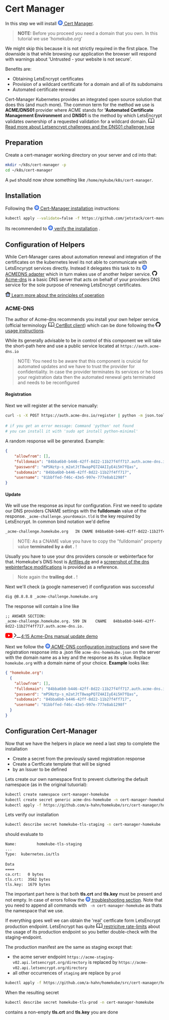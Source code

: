 # Cert Manager

In this step we will install [![](../images/ico/color/kubernetes_16.png) Cert Manager](https://cert-manager.io/docs/).   

>**NOTE:** Before you proceed you need a domain that you own. In this tutorial we use 'homekube.org'

We might skip this because it is not strictly required in the first place.
The downside is that while browsing our application the browser will respond with warnings about 'Untrusted - your website is not secure'. 

Benefits are: 

* Obtaining LetsEncrypt certificates
* Provision of a wildcard certificate for a domain and all of its subdomains
* Automated certificate renewal

Cert-Manager Kubernetes provides an integrated open source solution that does this (and much more).
The common term for the method we use is **ACME/DNS01** provider where ACME stands for **'Automated Certificate Management Environment** and 
**DNS01** is the method by which LetsEncrypt validates ownership of a requested validation for a wildcard domain. 
[![](../images/ico/book_16.png) Read more about Letsencrypt challenges and the DNS01 challenge type](https://letsencrypt.org/docs/challenge-types/#dns-01-challenge)

## Preparation

Create a cert-manager working directory on your server and cd into that:
```bash
mkdir ~/k8s/cert-manager -p
cd ~/k8s/cert-manager
```
A ``pwd`` should now show something like ``/home/mykube/k8s/cert-manager``.

## Installation

Following the [![](../images/ico/color/kubernetes_16.png) Cert-Manager installation](https://cert-manager.io/docs/installation/kubernetes/) instructions:    

```bash
kubectl apply --validate=false -f https://github.com/jetstack/cert-manager/releases/download/v0.15.1/cert-manager.yaml
```

Its recommended to [![](../images/ico/color/kubernetes_16.png) verify the installation](https://cert-manager.io/docs/installation/kubernetes/#verifying-the-installation) .

## Configuration of Helpers

While Cert-Manager cares about automation renewal and integration of the certificates on the kubernetes level 
its not able to communicate with LetsEncyrypt services directly. Instead it delegates this task to its 
[![](../images/ico/color/kubernetes_16.png) ACMEDNS adapter](https://cert-manager.io/docs/configuration/acme/dns01/acme-dns/)
which in turn makes use of another helper service. [![](../images/ico/github_16.png) Acme-dns](https://github.com/joohoi/acme-dns#acme-dns)
is a basic DNS server that acts on behalf of your providers DNS service for the sole purpose of renewing LetsEncrypt certificates.

[![](../images/ico/color/homekube_16.png) Learn more about the principles of operation](cert-manager-long.md) 

### ACME-DNS

The author of Acme-dns recommends you install your own helper service (official terminology 
[![](../images/ico/book_16.png) CertBot client](https://certbot.eff.org/)) 
which can be done following the [![](../images/ico/github_16.png) usage instructions](https://github.com/joohoi/acme-dns#usage).

While its generally advisable to be in control of this component we will take the short-path here and use a public service
located at ``https://auth.acme-dns.io``

> NOTE: You need to be aware that this component is cruicial for automated updates and we have to trust the provider for confidentiality. 
 In case the provider terminates its services or he loses your registration data then the automated renewal gets terminated and needs to be reconfigured

#### Registration

Next we will register at the service manually:
```bash
curl -s -X POST https://auth.acme-dns.io/register | python -m json.tool

# if you get an error message: Command 'python' not found
# you can install it with 'sudo apt install python-minimal'
```

A random response will be generated. Example:
```json
{
    "allowfrom": [],
    "fulldomain": "84bba6b0-b446-42ff-8d22-11b27f4ff717.auth.acme-dns.io",
    "password": "mPSNztp-s_m2atJtT8wapPQ7Z4AIIyE4i5H7fQas",
    "subdomain": "84bba6b0-b446-42ff-8d22-11b27f4ff717",
    "username": "81bbffed-f46c-43e5-997e-777e8ab1298f"
}
```
#### Update

We will use the response as input for configuration. First we need to update our DNS providers CNAME settings
with the **fulldomain** value of the response. ``_acme-challenge.yourdomain.tld`` is the key required by LetsEncrypt.
In common bind notation we'd define
```bash
_acme-challenge.homekube.org   IN CNAME	84bba6b0-b446-42ff-8d22-11b27f4ff717.auth.acme-dns.io.
```
> NOTE: As a CNAME value you have to copy the "fulldomain" property value **terminated by a dot .** !

Usually you have to use your dns providers console or webinterface for that. 
Homekube's DNS host is [Artfiles.de](https://artfiles.de) and a 
[screenshot of the dns webinterface modifications](../images/artfiles_dns_webui.png) is provided as a reference. 

> Note again the **trailing dot .**  ! 

Next we'll check (a google nameserver) if configuration was successful
```bash
dig @8.8.8.8 _acme-challenge.homekube.org
```

The response will contain a line like

```
;; ANSWER SECTION:
_acme-challenge.homekube.org. 599 IN	CNAME	84bba6b0-b446-42ff-8d22-11b27f4ff717.auth.acme-dns.io.
```

[![](../images/ico/color/youtube_16.png) ![](../images/ico/terminal_16.png)4:15 Acme-Dns manual update demo](https://asciinema.org/a/94903)

Next we follow the 
[![](../images/ico/color/kubernetes_16.png) ACME-DNS configuration instructions](https://cert-manager.io/docs/configuration/acme/dns01/acme-dns/)
and save the registration response into a .json file ``acme-dns-homekube.json`` on the server with the domain name as a key and the response as its value. 
Replace ``homekube.org`` with a domain name of your choice.
**Example** looks like:

```json
{ "homekube.org": 
  {
    "allowfrom": [],
    "fulldomain": "84bba6b0-b446-42ff-8d22-11b27f4ff717.auth.acme-dns.io",
    "password": "mPSNztp-s_m2atJtT8wapPQ7Z4AIIyE4i5H7fQas",
    "subdomain": "84bba6b0-b446-42ff-8d22-11b27f4ff717",
    "username": "81bbffed-f46c-43e5-997e-777e8ab1298f"
  }
}
```

## Configuration Cert-Manager

Now that we have the helpers in place we need a last step to complete the installation
* Create a secret from the previously saved registration response
* Create a Certficate template that will be signed
* by an Issuer to be defined

Lets create our own namespace first to prevent cluttering the default namespace (as in the original tutuorial): 

```bash
kubectl create namespace cert-manager-homekube
kubectl create secret generic acme-dns-homekube -n cert-manager-homekube --from-file acme-dns-homekube.json
kubectl apply -f https://github.com/a-hahn/homekube/src/cert-manager/homekube-staging.json
```

Lets verify our installation 

```bash
kubectl describe secret homekube-tls-staging -n cert-manager-homekube
```
should evaluate to 
```
Name:         homekube-tls-staging
...
Type:  kubernetes.io/tls

Data
====
ca.crt:   0 bytes
tls.crt:  3562 bytes
tls.key:  1679 bytes
```

The important part here is that both **tls.crt** and **tls.key** must be present and not empty.
In case of errors follow the [![](../images/ico/color/kubernetes_16.png) troubleshooting section](https://cert-manager.io/docs/faq/acme/).
Note that you need to append all commands with `` -n cert-manager-homekube`` as thats the namespace that we use.

If everything goes well we can obtain the 'real' certficate form LetsEncrypt production endpoint. LetsEncrypt has quite
[![](../images/ico/book_16.png) restricitve rate-limits](https://letsencrypt.org/docs/rate-limits/) about the usage
of its production endpoint so you better double-check with the staging-endpoint.

The production manifest are the same as staging except that:
* the acme server endpoint ``https://acme-staging-v02.api.letsencrypt.org/directory``
is replaced by ``https://acme-v02.api.letsencrypt.org/directory``
* all other occurrences of ``staging`` are replace by ``prod``

```bash
kubectl apply -f https://github.com/a-hahn/homekube/src/cert-manager/homekube-prod.json
```

When the resulting secret 
```bash
kubectl describe secret homekube-tls-prod -n cert-manager-homekube
```
contains a non-empty **tls.crt** and **tls.key** you are done
